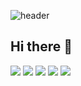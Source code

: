 ![header](https://capsule-render.vercel.app/api?type=waving&color=auto&height=300&section=header&text=Hello%20World&fontSize=90render&animation=fadeIn)
## Hi there 👋
<img src="https://img.shields.io/badge/C언어-A8B9CC?style=flat&logo=C&logoColor=white"/>  <img src="https://img.shields.io/badge/Python-3776AB?style=flat&logo=Python&logoColor=white"/>  <img src="https://img.shields.io/badge/HTML-E34F26?style=flat&logo=HTML5&logoColor=white"/>  <img src="https://img.shields.io/badge/CSS-663399?style=flat&logo=CSS&logoColor=white"/> <img src="https://img.shields.io/badge/JS-F7DF1E?style=flat&logo=JavaScript&logoColor=white"/>
<!--
**jieun0903/jieun0903** is a ✨ _special_ ✨ repository because its `README.md` (this file) appears on your GitHub profile.

Here are some ideas to get you started:

- 🔭 I’m currently working on ...
- 🌱 I’m currently learning ...
- 👯 I’m looking to collaborate on ...
- 🤔 I’m looking for help with ...
- 💬 Ask me about ...
- 📫 How to reach me: ...
- 😄 Pronouns: ...
- ⚡ Fun fact: ...
-->
